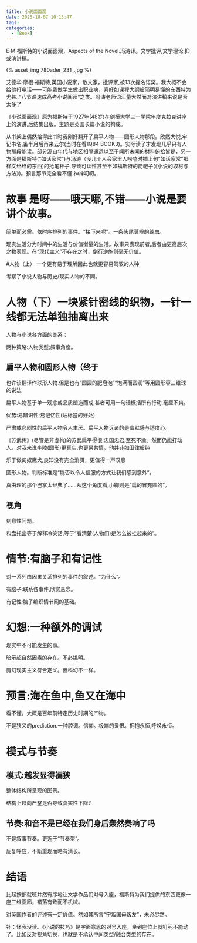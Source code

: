 ```yaml
---
title: 小说面面观
date: 2025-10-07 10:13:47
tags: 
categories: 
  - [Book]
---
```



E·M·福斯特的小说面面观，Aspects of the Novel.冯涛译。文学批评,文学理论,抑或演讲稿。

{% asset_img 780ader_231_.jpg %}

艾德华·摩根·福斯特,英国小说家，散文家，批评家,被13次提名诺奖。我大概不会给他打电话——可能我做学生做出职业病，喜好如课程大纲般简明易懂的东西特为尤甚。”八节课速成高考小说阅读”之类。冯涛老师词汇量大然而对演讲稿来说是否太多了

《小说面面观》原为福斯特于1927年(48岁)在剑桥大学三一学院年度克拉克讲座上的演讲,后结集出版。主题是英国长篇小说的构成。

从书架上偶然拾得此书时我刚好翻开了扁平人物——圆形人物那段。欣然大悦,牢记书名,备半月后再来云尔(当时在看1Q84 BOOK3)。实际读了才发现几乎只有人物那段能读。部分源自年代与地区相隔遥远以至于闻所未闻的材料俯拾皆是，另一方面是福斯特(“如话家常”)与冯涛（没几个人会家里人唠嗑时插上句“如话家常”那样文绉绉的东西)的抢笔杆子,导致可读性甚至不如福斯特的箭靶子(《小说的取材与方法》)。预言那节完全看不懂 神神叨叨。

# 故事 是呀——哦天哪,不错——小说是要讲个故事。

简单而必需。依时序排列的事件。“接下来呢”。一条头尾莫辨的绦虫。

现实生活分为时间中的生活与价值衡量的生活。故事只表现前者,后者由更高层次之物表现。在“现代主义”不存在之时，倒行逆施则毫无价值。

#人物（上） 一个更有易于理解因此也就更容易驾驭的人种

考察了小说人物与历史/现实人物的不同。

# 人物（下）一块紧针密线的织物，一针一线都无法单独抽离出来

人物与小说各方面的关系；

两种策略:人物类型;叙事角度。

## 扁平人物和圆形人物（终于

也许该翻译作球形人物.但是也有“圆圆的肥皂泡”“饱满而圆润”等用圆形容三维球的说法

扁平人物基于单一观念或品质塑造而成,甚者可用一句话概括所有行动,毫厘不爽。

优势:易辨识性;易记忆性(贴标签的好处)

严肃或悲剧性的扁平人物令人生厌。扁平人物诉诸的是幽默感与适度心。

《苏武传》(尽管是非虚构)的苏武扁平得很;忠国忠君,至死不渝。然而仍能打动人。对我来说李陵(圆形)更真实,也更易共情。他并非如卫律般纯

乐于做匈奴鹰犬,良知没有完全消弭，更值得一声叹息

圆形人物。判断标准是“能否以令人信服的方式让我们感到意外”。

真由理的那个巴掌太经典了……从这个角度看,小綯则是“扁的冒充圆的”。

## 视角

刻意性问题。

和盘托出等于解释冷笑话,等于“看清楚(人物们)是怎么被挂起来的”。

# 情节:有脑子和有记性

对一系列由因果关系排列的事件的叙述。“为什么”。

有脑子:联系各事件,欣赏悬念。

有记性:脑子编织情节网的基础。

# 幻想:一种额外的调试

现实中不可能发生的事。

暗示超自然因素的存在。不必挑明。

魔幻现实主义符合定义。但科幻不一样。

# 预言:海在鱼中,鱼又在海中

看不懂。大概是百年前特定历史时期的产物。

不是狭义的prediction.一种腔调。信仰。极端的爱恨。拥抱永恒,呼唤永恒。

# 模式与节奏

## 模式:越发显得褊狭

整体结构所呈现的图景。

结构上趋向严整是否导致真实性下降?

## 节奏:和音不是已经在我们身后轰然奏响了吗

不是叙事节奏。更近于“节奏型”。

反复呼应，不断重现而略有消长。

# 结语

比起按部就班井然有序地让文学作品们对号入座，福斯特为我们提供的东西更像一座三维画廊，错落有致而不机械。

对英国作者的评述有一定价值。然如其所言“宁叛国毋叛友”，未必尽然。

补：怪我没读。《小说的技巧》是字面意思的对号入座，坐到座位上就钉死不能动了。比如反对视角切换，也就是不承认中间类型/融合类型的存在。
